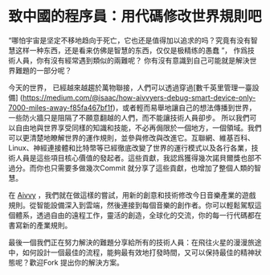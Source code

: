
# 致中國的程序員：用代碼修改世界規則吧

 “哪怕宇宙是坚定不移地趋向于死亡，它也还是值得加以追求的吗？究竟有没有智慧这样一种东西，还是看来仿佛是智慧的东西，仅仅是极精练的愚蠢 ”， 作爲技術人員，你有沒有經常遇到類似的兩難呢？  你有沒有意識到自己可能就是解決世界難題的一部分呢？

 今天的世界， 已經越來越趨於萬物聯接，人們可以透過穿過[數千英里管理一臺設備] (https://medium.com/@isaac/how-aivvyers-debug-smart-device-only-7000-miles-away-f85fa467bf1f)，或者輕而易舉地讓自己的想法傳播到世界，一些防火牆只是阻隔了不願意翻越的人們，而不能讓技術人員卻步。 所以我們可以自由地與世界享受同樣的知識和技能，不必再侷限於一個地方，一個領域。我們可以更清楚地瞭解世界的運作規則，並參與修改與改進它。互聯網、維基百科、Linux、神經連接體和比特幣等已經徹底改變了世界的運行模式以及各行各業，技術人員是這些項目核心價值的發起者。這些貢獻，我認爲獲得幾次諾貝爾獎也部不過分。而你也只需要多做幾次Commit 就分享了這些貢獻，也增加了整個人類的智慧。

 在 [Aivvy](http://aivvy.com) ，我們就在做這樣的嘗試，用新的創意和技術修改今日音樂產業的遊戲規則。從智能設備深入到雲端，然後連接到每個音樂的創作者。你可以輕鬆駕馭這個體系，透過自由的遠程工作，靈活的創造，全球化的交流，你的每一行代碼都在書寫新的產業規則。

 最後一個我們正在努力解決的難題分享給所有的技術人員：在飛往火星的漫漫旅途中，如何設計一個最佳的流程，能夠最有效地打發時間，又可以保持最佳的精神狀態呢？歡迎Fork 提出你的解決方案。
